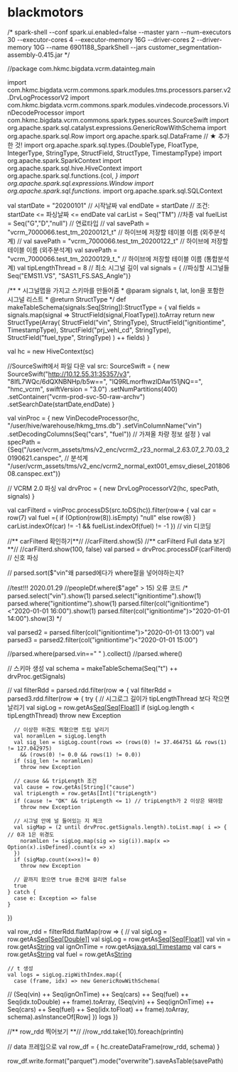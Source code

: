 # blackmotors

/*
spark-shell --conf spark.ui.enabled=false --master yarn --num-executors 30 --executor-cores 4 --executor-memory 16G --driver-cores 2 --driver-memory 10G --name 6901188_SparkShell --jars  customer_segmentation-assembly-0.415.jar
*/

//package com.hkmc.bigdata.vcrm.datainteg.main

import com.hkmc.bigdata.vcrm.commons.spark.modules.tms.processors.parser.v2.DrvLogProcessorV2
import com.hkmc.bigdata.vcrm.commons.spark.modules.vindecode.processors.VinDecodeProcessor
import com.hkmc.bigdata.vcrm.commons.spark.types.sources.SourceSwift
import org.apache.spark.sql.catalyst.expressions.GenericRowWithSchema
import org.apache.spark.sql.Row
import org.apache.spark.sql.DataFrame // ★ 추가한 것!
import org.apache.spark.sql.types.{DoubleType, FloatType, IntegerType, StringType, StructField, StructType, TimestampType}
import org.apache.spark.SparkContext
import org.apache.spark.sql.hive.HiveContext
import org.apache.spark.sql.functions.{col, _}
import org.apache.spark.sql.expressions.Window
import org.apache.spark.sql.functions._
import org.apache.spark.sql.SQLContext

val startDate = "20200101" // 시작날짜
  val endDate = startDate // 조건: startDate <= 파싱날짜 <= endDate
  val carList = Seq("TM") //차종
  val fuelList = Seq("G","D","null") // 연료타입
//  val savePath = "vcrm_7000066.test_tm_20200121_t" // 하이브에 저장할 테이블 이름 (외주분석계)
//  val savePath = "vcrm_7000066.test_tm_20200122_t" // 하이브에 저장할 테이블 이름 (외주분석계)
  val savePath = "vcrm_7000066.test_tm_20200129_t_" // 하이브에 저장할 테이블 이름 (통합분석계)
  val tipLengthThread = 8 // 최소 시그널 길이
  val signals = { //파싱할 시그널들
    Seq("EMS11.VS", "SAS11_FS.SAS_Angle")}

  /**
    * 시그널맵을 가지고 스키마를 만들어줌
    * @param signals t, lat, lon을 포함한 시그널 리스트
    * @return StructType
    */
  def makeTableSchema(signals:Seq[String]):StructType = {
    val fields = signals.map(signal => StructField(signal,FloatType)).toArray
    return new StructType(Array(
      StructField("vin", StringType),
      StructField("ignitiontime", TimestampType),
      StructField("prj_vehl_cd", StringType),
      StructField("fuel_type", StringType)
    ) ++ fields)
  }

  val hc = new HiveContext(sc)

  //SourceSwift에서 파일 다운
  val src: SourceSwift = {
    new SourceSwift("http://10.12.55.31:35357/v3", "8IfL7WQc/6dQXNBNHp/b5w==",
      "lQ9RLmorfhwzlDAw151jNQ==", "hmc_vcrm", swiftVersion = "3.0")
      .setNumPartitions(400)
      .setContainer("vcrm-prod-svc-50-raw-archv")
      .setSearchDate(startDate,endDate)
  }

  val vinProc = {
    new VinDecodeProcessor(hc, "/user/hive/warehouse/hkmg_tms.db")
      .setVinColumnName("vin")
      .setDecodingColumns(Seq("cars", "fuel")) // 가져올 차량 정보 설정
  }
  val specPath = {Seq("/user/vcrm_assets/tms/v2_enc/vcrm2_r23_normal_2.63.07_2.70.03_20190621.canspec", // 분석계
    "/user/vcrm_assets/tms/v2_enc/vcrm2_normal_ext001_emsv_diesel_20180608.canspec.ext")}

  // VCRM 2.0 파싱
  val drvProc = {
    new DrvLogProcessorV2(hc, specPath, signals)
  }

  val carFilterd = vinProc.processDS(src.toDS(hc)).filter(row=> {
    val car = row(7)
    val fuel ={
      if (Option(row(8)).isEmpty) "null"
      else row(8)
    }
    carList.indexOf(car) != -1 && fuelList.indexOf(fuel) != -1
  }) // vin 디코딩

  //** carFilterd 확인하기**//
  //carFilterd.show(5)
  //** carFilterd Full data 보기**//
  //carFilterd.show(100, false)
  val parsed = drvProc.processDF(carFilterd) // 신호 파싱

//  parsed.sort($"vin"왜 parsed에다가 where절을 넣어야하는지?

  //test!!! 2020.01.29
  //peopleDf.where($"age" > 15) 오류 코드
/*
  parsed.select("vin").show(1)
  parsed.select("ignitiontime").show(1)
  parsed.where("ignitiontime").show(1)
  parsed.filter(col("ignitiontime")<"2020-01-01 16:00").show(1)
  parsed.filter(col("ignitiontime")>"2020-01-01 14:00").show(3)
*/

  val parsed2 = parsed.filter(col("ignitiontime")>"2020-01-01 13:00")
  val parsed3 = parsed2.filter(col("ignitiontime")<"2020-01-01 15:00")

  //parsed.where(parsed.vin==" " ).collect()  //parsed.where()

  // 스키마 생성
  val schema = makeTableSchema(Seq("t") ++ drvProc.getSignals)

//  val filterRdd = parsed.rdd.filter(row => {
    val filterRdd = parsed3.rdd.filter(row => {
    try {
      // 시그로그 길이가 tipLengthThread 보다 작으면 날리기
      val sigLog = row.getAs[Seq[Seq[Float]]]("sigLog")
      if (sigLog.length < tipLengthThread)
        throw new Exception

      // 이상한 위경도 찍혔으면 트립 날리기
      val noramlLen = sigLog.length
      val sig_len = sigLog.count(rows => (rows(0) != 37.464751 && rows(1) != 127.042975)
        && (rows(0) != 0.0 && rows(1) != 0.0))
      if (sig_len != noramlLen)
        throw new Exception

      // cause && tripLength 조건
      val cause = row.getAs[String]("cause")
      val tripLength = row.getAs[Int]("tripLength")
      if (cause != "OK" && tripLength <= 1) // tripLength가 2 이상은 돼야함
        throw new Exception

      // 시그널 안에 널 들어있는 지 체크
      val sigMap = (2 until drvProc.getSignals.length).toList.map( i => { // 0과 1은 위경도
        noramlLen != sigLog.map(sig => sig(i)).map(x => Option(x).isDefined).count(x => x)
      })
      if (sigMap.count(x=>x)!= 0)
        throw new Exception

      // 끝까지 왔으면 true 중간에 걸리면 false
      true
    } catch {
      case e: Exception => false
    }
  })

  val row_rdd = filterRdd.flatMap(row => {
    // val sigLog = row.getAs[Seq[Seq[Double]]]("sigLog")
    val sigLog = row.getAs[Seq[Seq[Float]]]("sigLog")
    val vin = row.getAs[String]("vin")
    val ignOnTime = row.getAs[java.sql.Timestamp]("ignitiontime")
    val cars = row.getAs[String]("prj_vehl_cd")
    val fuel = row.getAs[String]("fuel")

    // t 생성
    val logs = sigLog.zipWithIndex.map({
      case (frame, idx) => new GenericRowWithSchema(
//      (Seq(vin) ++ Seq(ignOnTime) ++ Seq(cars) ++ Seq(fuel) ++ Seq(idx.toDouble) ++ frame).toArray,
        (Seq(vin) ++ Seq(ignOnTime) ++ Seq(cars) ++ Seq(fuel) ++ Seq(idx.toFloat) ++ frame).toArray,
        schema).asInstanceOf[Row]
    })
    logs
  })

//** row_rdd 찍어보기 **//
//row_rdd.take(10).foreach(println)

// data 프레임으로
  val row_df = {
    hc.createDataFrame(row_rdd, schema)
  }

row_df.write.format("parquet").mode("overwrite").saveAsTable(savePath)

